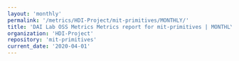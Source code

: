 ```yaml
---
layout: 'monthly'
permalink: '/metrics/HDI-Project/mit-primitives/MONTHLY/'
title: 'DAI Lab OSS Metrics Metrics report for mit-primitives | MONTHLY-REPORT-2020-04-01'
organization: 'HDI-Project'
repository: 'mit-primitives'
current_date: '2020-04-01'
---
```

